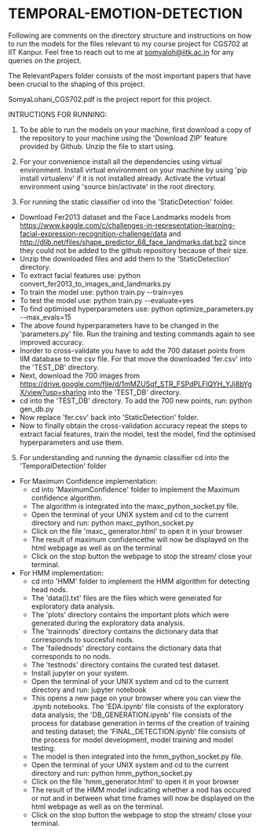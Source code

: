 # TEMPORAL-EMOTION-DETECTION

Following are comments on the directory structure and instructions on how to run the models for the files relevant to my course project for CGS702 at IIT Kanpur. Feel free to reach out to me at somyaloh@iitk.ac.in for any queries on the project. 

The RelevantPapers folder consists of the most important papers that have been crucial to the shaping of this project.

SomyaLohani_CGS702.pdf is the project report for this project.


INTRUCTIONS FOR RUNNING:

1. To be able to run the models on your machine, first download a copy of the repository to your machine using the 'Download ZIP' feature provided by Github. Unzip the file to start using.

2. For your convenience install all the dependencies using virtual environment. Install virtual environment on your machine by using 'pip install virtualenv' if it is not installed already. Activate the virtual environment using 'source bin/activate' in the root directory.

4. For running the static classifier cd into the 'StaticDetection' folder.
  - Download Fer2013 dataset and the Face Landmarks models from https://www.kaggle.com/c/challenges-in-representation-learning-facial-expression-recognition-challenge/data and http://dlib.net/files/shape_predictor_68_face_landmarks.dat.bz2 since they could not be added to the github repository because of their size. 
  - Unzip the downloaded files and add them to the 'StaticDetection' directory.
  - To extract facial features use: python convert_fer2013_to_images_and_landmarks.py
  - To train the model use: python train.py --train=yes
  - To test the model use: python train.py --evaluate=yes
  - To find optimised hyperparameters use: python optimize_parameters.py --max_evals=15
  - The above found hyperparameters have to be changed in the 'parameters.py' file. Run the training and testing commands again to see improved accuracy.
  - Inorder to cross-validate you have to add the 700 dataset points from IIM database to the csv file. For that move the downloaded 'fer.csv' into the 'TEST_DB' directory. 
  - Next, download the 700 images from https://drive.google.com/file/d/1mMZUSqf_STR_FSPdPLFlQYH_YJj8bYgX/view?usp=sharing into the 'TEST_DB' directory.
  - cd into the 'TEST_DB' directory. To add the 700 new points, run: python gen_db.py
  - Now replace 'fer.csv' back into 'StaticDetection' folder.
  - Now to finally obtain the cross-validation accuracy repeat the steps to extract facial features, train the model, test the model, find the optimised hyperparameters and use them. 
 
5. For understanding and running the dynamic classifier cd into the 'TemporalDetection' folder
  - For Maximum Confidence implementation:
    - cd into 'MaximumConfidence' folder to implement the Maximum confidence algorithm.
    - The algorithm is integrated into the maxc_python_socket.py file.
    - Open the terminal of your UNIX system and cd to the current directory and run: python maxc_python_socket.py
    - Click on the file 'maxc_ generator.html' to open it in your browser 
    - The result of maximum confidencethe will now be displayed on the html webpage as well as on the terminal
    - Click on the stop button the webpage to stop the stream/ close your terminal.
  - For HMM implementation:
    - cd into 'HMM' folder to implement the HMM algorithm for detecting head nods.
    - The 'data(i).txt' files are the files which were generated for exploratory data analysis.
    - The 'plots' directory contains the important plots which were generated during the exploratory data analysis.
    - The 'trainnods' directory contains the dictionary data that corresponds to succesful nods.
    - The 'failednods' directory contains the dictionary data that corresponds to no nods.
    - The 'testnods' directory contains the curated test dataset. 
    - Install jupyter on your system. 
    - Open the terminal of your UNIX system and cd to the current directory and run: jupyter notebook
    - This opens a new page on your browser where you can view the .ipynb notebooks. The 'EDA.ipynb' file consists of the exploratory data analysis; the 'DB_GENERATION.ipynb' file consists of the process for database generation in terms of the creation of training and testing dataset; the 'FINAL_DETECTION.ipynb' file consists of the process for model development, model training and model testing.
    - The model is then integrated into the hmm_python_socket.py file.
    - Open the terminal of your UNIX system and cd to the current directory and run: python hmm_python_socket.py
    - Click on the file 'hmm_generator.html' to open it in your browser 
    - The result of the HMM model indicating whether a nod has occured or not and in between what time frames will now be displayed on the html webpage as well as on the terminal. 
    - Click on the stop button the webpage to stop the stream/ close your terminal.
